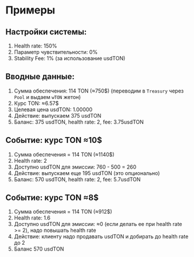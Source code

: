 # Примеры


## Настройки системы:
1. Health rate: 150%
2. Параметр чувствительности: 0%
3. Stability Fee: 1% (за использование usdTON)

## Вводные данные:
1. Сумма обеспечения: 114 TON (≈750$) (переводим в `Treasury` через `Pool` и выдаем `wTON` жетон)
2. Курс TON: ≈6.57$
3. Целевая цена usdTON: 1.00000
4. Действие: выпускаем 375 usdTON
5. Баланс: 375 usdTON, health rate: 2, fee: 3.75usdTON

## Событие: курс TON ≈10$
1. Сумма обеспечения = 114 TON (≈1140$)
2. Health rate: 2
3. Доступно usdTON для эмиссии: 760 - 500 = 260
4. Действие: выпускаем еще 195 usdTON (это опционально)
5. Баланс: 570 usdTON, health rate: 2, fee: 5.7usdTON

## Событие: курс TON ≈8$
1. Сумма обеспечения = 114 TON (≈912$)
2. Health rate: 1.6
3. Доступно usdTON для эмиссии: ≈0 (если делать ее при health rate >= 2), надо повышать health rate
4. Действие: клиенту надо продавать usdTON и добирать до health rate до 2
5. Баланс 570 usdTON

